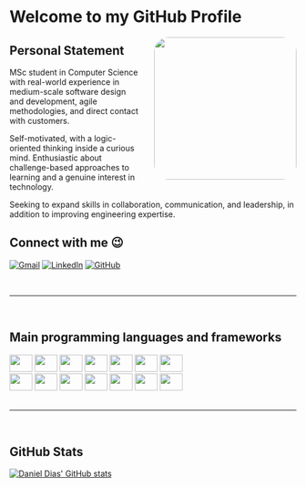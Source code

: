 # Welcome to my GitHub Profile

<img align='right' style="width:250px; border-radius:25px; margin-left:25px;" src="https://media.giphy.com/media/qgQUggAC3Pfv687qPC/giphy.gif" />

## Personal Statement

MSc student in Computer Science with real-world experience in medium-scale software design and development, agile methodologies, and direct contact with customers.

Self-motivated, with a logic-oriented thinking inside a curious mind. Enthusiastic about challenge-based approaches to learning and a genuine interest in technology.

Seeking to expand skills in collaboration, communication, and leadership, in addition to improving engineering expertise.

## Connect with me 😉

[![Gmail](https://img.shields.io/badge/Gmail-D14836?style=for-the-badge&logo=gmail&logoColor=white)](mailto:daba.dias@campus.fct.unl.pt)
[![LinkedIn](https://img.shields.io/badge/LinkedIn-0077B5?style=for-the-badge&logo=linkedin&logoColor=white)](https://www.linkedin.com/in/daniel-ab-dias/)
[![GitHub](https://img.shields.io/badge/GitHub-100000?style=for-the-badge&logo=github&logoColor=white)](https://github.com/dabadias)

<br>

----

<br>

## Main programming languages and frameworks

<div style="display: inline_block">
    <img height="30" width="40" src="https://cdn.jsdelivr.net/gh/devicons/devicon/icons/java/java-original.svg" />
    <img height="30" width="40" src="https://cdn.jsdelivr.net/gh/devicons/devicon/icons/csharp/csharp-original.svg" />
    <img height="30" width="40" src="https://cdn.jsdelivr.net/gh/devicons/devicon/icons/dotnetcore/dotnetcore-original.svg" />
    <img height="30" width="40" src="https://cdn.jsdelivr.net/gh/devicons/devicon/icons/c/c-original.svg" />
    <img height="30" width="40" src="https://cdn.jsdelivr.net/gh/devicons/devicon/icons/python/python-original.svg" />
    <img height="30" width="40" src="https://cdn.jsdelivr.net/gh/devicons/devicon/icons/kotlin/kotlin-original.svg" />
    <img height="30" width="40" src="https://cdn.jsdelivr.net/gh/devicons/devicon/icons/flutter/flutter-original.svg" />
    <br/>
    <img height="30" width="40" src="https://cdn.jsdelivr.net/gh/devicons/devicon/icons/react/react-original.svg" />
    <img height="30" width="40" src="https://cdn.jsdelivr.net/gh/devicons/devicon/icons/angularjs/angularjs-original.svg" />
    <img height="30" width="40" src="https://cdn.jsdelivr.net/gh/devicons/devicon/icons/html5/html5-original.svg" />
    <img height="30" width="40" src="https://cdn.jsdelivr.net/gh/devicons/devicon/icons/css3/css3-original.svg" />
    <img height="30" width="40" src="https://cdn.jsdelivr.net/gh/devicons/devicon/icons/javascript/javascript-original.svg" />
    <img height="30" width="40" src="https://cdn.jsdelivr.net/gh/devicons/devicon/icons/typescript/typescript-original.svg" />
    <img height="30" width="40" src="https://cdn.jsdelivr.net/gh/devicons/devicon/icons/php/php-original.svg" />
</div>

<br>

----

<br>

## GitHub Stats

[![Daniel Dias' GitHub stats](https://github-readme-stats.vercel.app/api?username=dabadias&show_icons=true&theme=dark&include_all_commits=true&count_private=true)](https://github.com/dabadias)
